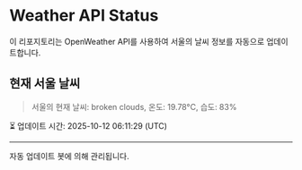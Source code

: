 
# Weather API Status

이 리포지토리는 OpenWeather API를 사용하여 서울의 날씨 정보를 자동으로 업데이트합니다.

## 현재 서울 날씨
> 서울의 현재 날씨: broken clouds, 온도: 19.78°C, 습도: 83%

⏳ 업데이트 시간: 2025-10-12 06:11:29 (UTC)

---
자동 업데이트 봇에 의해 관리됩니다.
